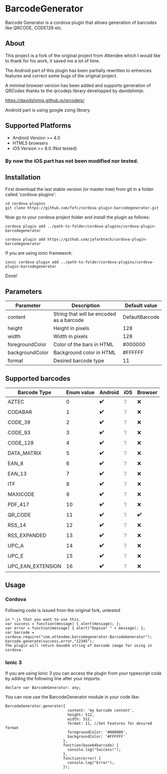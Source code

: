 # BarcodeGenerator
Barcode Generator is a cordova plugin that allows generation of barcodes like QRCODE, CODE128 etc.

## About
This project is a fork of the original project from Attendee which I would like to thank for his work, it saved me a lot of time.

The Android part of this plugin has been partially rewritten to enhences features and correct some bugs of the original project.

A minimal browser version has been added and supports generation of QRCodes thanks to the qrcodejs library developped by davidshimjs:

https://davidshimjs.github.io/qrcodejs/

Android part is using google zxing library.

## Supported Platforms

* Android Version >= 4.0
* HTML5 browsers
* iOS Version >= 8.0 (Not tested)

### By now the iOS part has not been modified nor tested.

## Installation
First download the last stable version (or master tree) from git in a folder called 'cordova-plugins':
``````
cd cordova-plugins
git clone https://github.com/fefc/cordova-plugin-barcodegenerator.git
``````
Now go to your cordova project folder and install the plugin as follows:
``````
cordova plugin add ../path-to-folder/cordova-plugins/cordova-plugin-barcodegenerator

cordova plugin add https://github.com/jafarbtech/cordova-plugin-barcodegenerator
``````
If you are using ionic framework:
``````
ionic cordova plugin add ../path-to-folder/cordova-plugins/cordova-plugin-barcodegenerator
``````
Done!

## Parameters
| Parameter | Description | Default value |
| --------- | ----------- | ------------- |
| content | String that will be encoded as a barcode | DefaultBarcode |
| height  | Height in pixels | 128 |
| width   | Width in pixels  | 128 |
| foregroundColor | Color of the bars in HTML | #000000 |
| backgroundColor | Background color in HTML  | #FFFFFF |
| format  | Desired barcode type   | 11 |

## Supported barcodes
| Barcode Type | Enum value | Android | iOS | Browser |
| ------------ | ---------- | ------------- | ------------- | ------------- |
| AZTEC             |  0 | :heavy_check_mark:  | :grey_question: | :x: |
| CODABAR           |  1 | :heavy_check_mark:  | :grey_question: | :x: |
| CODE_39           |  2 | :heavy_check_mark:  | :grey_question: | :x: |
| CODE_93           |  3 | :heavy_check_mark:  | :grey_question: | :x: |
| CODE_128          |  4 | :heavy_check_mark:  | :grey_question: | :x: |
| DATA_MATRIX       |  5 | :heavy_check_mark:  | :grey_question: | :x: |
| EAN_8             |  6 | :heavy_check_mark:  | :grey_question: | :x: |
| EAN_13            |  7 | :heavy_check_mark:  | :grey_question: | :x: |
| ITF               |  8 | :heavy_check_mark:  | :grey_question: | :x: |
| MAXICODE          |  9 | :heavy_check_mark:  | :grey_question: | :x: |
| PDF_417           | 10 | :heavy_check_mark:  | :grey_question: | :x: |
| QR_CODE           | 11 | :heavy_check_mark:  | :grey_question: | :heavy_check_mark: |
| RSS_14            | 12 | :heavy_check_mark:  | :grey_question: | :x: |
| RSS_EXPANDED      | 13 | :heavy_check_mark:  | :grey_question: | :x: |
| UPC_A             | 14 | :heavy_check_mark:  | :grey_question: | :x: |
| UPC_E             | 15 | :heavy_check_mark:  | :grey_question: | :x: |
| UPC_EAN_EXTENSION | 16 | :heavy_check_mark:  | :grey_question: | :x: |




## Usage
### Cordova
Following code is issued from the original fork, untested
``````
in *.js that you want to use this.
var success = function(message) { alert(message); };
var error = function(message) { alert("Oopsie! " + message); };
var barcode = cordova.require("com.attendee.barcodegenerator.BarcodeGenerator");
barcode.generate(success,error,"12345");
The plugin will return base64 string of barcode image for using in cordova.
``````
### Ionic 3
If you are using Ionic 3 you can access the plugin from your typescript code by adding the following line after your imports:
``````
declare var BarcodeGenerator: any;
``````
You can now use the BarcodeGenerator module in your code like:
``````
BarcodeGenerator.generate({
                            content: 'my barcode content',
                            height: 512,
                            width: 512,
                            format: 11, //Set Features for desired format
                            foregroundColor: '#000000',
                            backgroundColor: '#FFFFFF'
                          },
                          function(base64barcode) {
                            console.log("Success!");
                          },
                          function(error) {
                            console.log("Error");
                          });
``````
